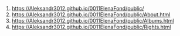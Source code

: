 1. <https://Aleksandr3012.github.io/0011ElenaFond/public/>
1. <https://Aleksandr3012.github.io/0011ElenaFond/public/About.html>
1. <https://Aleksandr3012.github.io/0011ElenaFond/public/Albums.html>
1. <https://Aleksandr3012.github.io/0011ElenaFond/public/Rights.html>
